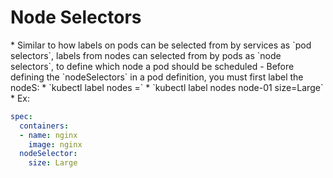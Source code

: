 <h1>Node Selectors</h1>
* Similar to how labels on pods can be selected from by services as `pod selectors`, labels from nodes can selected from by pods as `node selectors`, to define which node a pod should be scheduled
  - Before defining the `nodeSelectors` in a pod definition, you must first label the nodeS:
    * `kubectl label nodes <node-name> <key>=<value>`
    * `kubectl label nodes node-01 size=Large` 
* Ex:

```yml
spec:
  containers:
  - name: nginx
    image: nginx
  nodeSelector:
    size: Large
```
